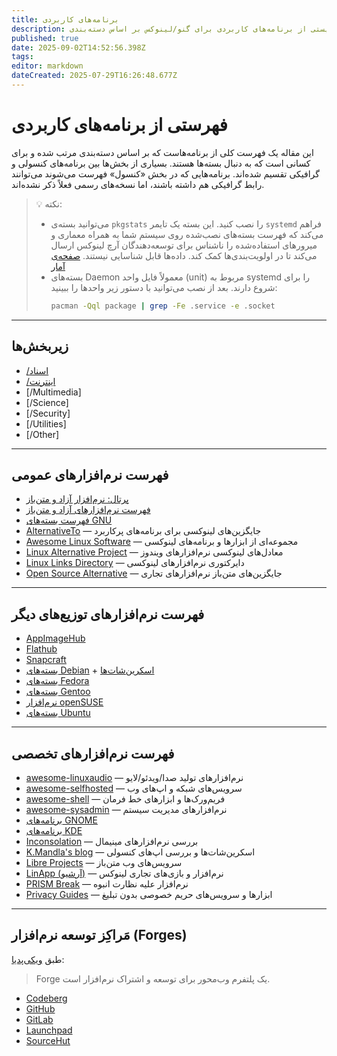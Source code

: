 ```yaml
---
title: برنامه‌های کاربردی
description: لیستی از برنامه‌های کاربردی برای گنو/لینوکس بر اساس دسته‌بندی
published: true
date: 2025-09-02T14:52:56.398Z
tags: 
editor: markdown
dateCreated: 2025-07-29T16:26:48.677Z
---
```


# فهرستی از برنامه‌های کاربردی

این مقاله یک فهرست کلی از برنامه‌هاست که بر اساس دسته‌بندی مرتب شده و برای کسانی است که به دنبال بسته‌ها هستند. بسیاری از بخش‌ها بین برنامه‌های کنسولی و گرافیکی تقسیم شده‌اند. برنامه‌هایی که در بخش «کنسول» فهرست می‌شوند می‌توانند رابط گرافیکی هم داشته باشند، اما نسخه‌های رسمی فعلاً ذکر نشده‌اند.

> 💡 نکته:
> - می‌توانید بسته‌ی `pkgstats` را نصب کنید. این بسته یک تایمر `systemd` فراهم می‌کند که فهرست بسته‌های نصب‌شده روی سیستم شما به همراه معماری و میرورهای استفاده‌شده را ناشناس برای توسعه‌دهندگان آرچ لینوکس ارسال می‌کند تا در اولویت‌بندی‌ها کمک کند. داده‌ها قابل شناسایی نیستند. [صفحه‌ی آمار](https://pkgstats.archlinux.de/packages)  
> - بسته‌های Daemon معمولاً فایل واحد (unit) مربوط به systemd را برای شروع دارند. بعد از نصب می‌توانید با دستور زیر واحدها را ببینید:  
>   ```bash
>   pacman -Qql package | grep -Fe .service -e .socket
>   ```

---

## زیربخش‌ها
- [/اسناد](/fa/applications/documents)
- [/اینترنت](/fa/applications/internet)
- [/Multimedia]
- [/Science]
- [/Security]
- [/Utilities]
- [/Other]

---

## فهرست نرم‌افزارهای عمومی
- [پرتال: نرم‌افزار آزاد و متن‌باز](https://en.wikipedia.org/wiki/Portal:Free_and_open-source_software)
- [فهرست نرم‌افزارهای آزاد و متن‌باز](https://en.wikipedia.org/wiki/List_of_free_and_open-source_software_packages)
- [فهرست بسته‌های GNU](https://en.wikipedia.org/wiki/List_of_GNU_packages)
- [AlternativeTo](https://alternativeto.net/platform/linux/) — جایگزین‌های لینوکسی برای برنامه‌های پرکاربرد
- [Awesome Linux Software](https://github.com/luong-komorebi/Awesome-Linux-Software) — مجموعه‌ای از ابزارها و برنامه‌های لینوکسی
- [Linux Alternative Project](https://www.linuxalt.com/) — معادل‌های لینوکسی نرم‌افزارهای ویندوز
- [Linux Links Directory](https://www.linuxlinks.com/links/Software/) — دایرکتوری نرم‌افزارهای لینوکسی
- [Open Source Alternative](https://www.osalt.com/) — جایگزین‌های متن‌باز نرم‌افزارهای تجاری

---

## فهرست نرم‌افزارهای توزیع‌های دیگر
- [AppImageHub](https://appimage.github.io/)
- [Flathub](https://flathub.org/)
- [Snapcraft](https://snapcraft.io/)
- [بسته‌های Debian](https://packages.debian.org) + [اسکرین‌شات‌ها](https://screenshots.debian.net)
- [بسته‌های Fedora](https://packages.fedoraproject.org)
- [بسته‌های Gentoo](https://packages.gentoo.org/)
- [نرم‌افزار openSUSE](https://software.opensuse.org/)
- [بسته‌های Ubuntu](https://packages.ubuntu.com/)

---

## فهرست نرم‌افزارهای تخصصی
- [awesome-linuxaudio](https://github.com/nodiscc/awesome-linuxaudio) — نرم‌افزارهای تولید صدا/ویدئو/لایو
- [awesome-selfhosted](https://github.com/Kickball/awesome-selfhosted) — سرویس‌های شبکه و اپ‌های وب
- [awesome-shell](https://github.com/alebcay/awesome-shell) — فریم‌ورک‌ها و ابزارهای خط فرمان
- [awesome-sysadmin](https://github.com/n1trux/awesome-sysadmin) — نرم‌افزارهای مدیریت سیستم
- [برنامه‌های GNOME](https://apps.gnome.org/)
- [برنامه‌های KDE](https://apps.kde.org/)
- [Inconsolation](https://inconsolation.wordpress.com/index/) — بررسی نرم‌افزارهای مینیمال
- [K.Mandla's blog](https://kmandla.wordpress.com/software/) — اسکرین‌شات‌ها و بررسی اپ‌های کنسولی
- [Libre Projects](https://libreprojects.net/) — سرویس‌های وب متن‌باز
- [LinApp (آرشیو)](https://web.archive.org/web/20200530213904/http://lin-app.com/) — نرم‌افزار و بازی‌های تجاری لینوکس
- [PRISM Break](https://prism-break.org/en/all/) — نرم‌افزار علیه نظارت انبوه
- [Privacy Guides](https://www.privacyguides.org/en/tools/) — ابزارها و سرویس‌های حریم خصوصی بدون تبلیغ

---

## مَراکِز توسعه نرم‌افزار (Forges)
طبق [ویکی‌پدیا](https://en.wikipedia.org/wiki/Forge_(software)):
> Forge یک پلتفرم وب‌محور برای توسعه و اشتراک نرم‌افزار است.

- [Codeberg](https://codeberg.org/)
- [GitHub](https://github.com/explore)
- [GitLab](https://gitlab.com/explore)
- [Launchpad](https://launchpad.net/)
- [SourceHut](https://sourcehut.org/)
````
